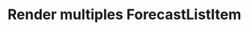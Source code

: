 # Render multiples ForecastListItem 

[Git branch]:(https://github.com/codiku/react-native-meteo/tree/017-EN-forecast-list)